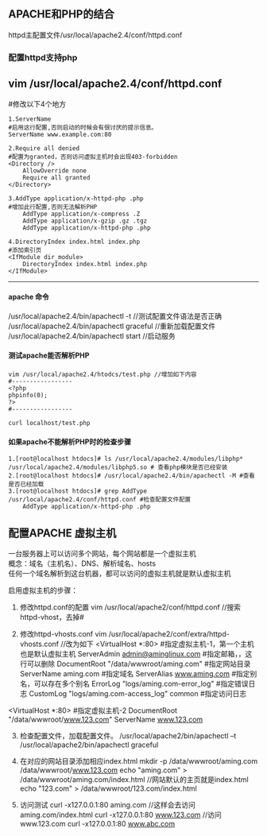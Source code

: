 ## APACHE和PHP的结合
httpd主配置文件/usr/local/apache2.4/conf/httpd.conf

### 配置httpd支持php  
vim /usr/local/apache2.4/conf/httpd.conf   
---------------------
#修改以下4个地方
```
1.ServerName  
#启用这行配置,否则启动的时候会有很讨厌的提示信息。  
ServerName www.example.com:80 

2.Require all denied   
#配置为granted，否则访问虚拟主机时会出现403-forbidden  
<Directory />
    AllowOverride none
    Require all granted
</Directory>

3.AddType application/x-httpd-php .php 
#增加此行配置,否则无法解析PHP
    AddType application/x-compress .Z
    AddType application/x-gzip .gz .tgz
    AddType application/x-httpd-php .php

4.DirectoryIndex index.html index.php
#添加索引页
<IfModule dir_module>
    DirectoryIndex index.html index.php
</IfModule>
```
---------------------

#### apache 命令
/usr/local/apache2.4/bin/apachectl -t //测试配置文件语法是否正确  
/usr/local/apache2.4/bin/apachectl graceful //重新加载配置文件   
/usr/local/apache2.4/bin/apachectl start //启动服务   

#### 测试apache能否解析PHP
```
vim /usr/local/apache2.4/htodcs/test.php //增加如下内容
#-----------------
<?php
phpinfo(0);
?>
#-----------------

curl localhost/test.php
```

#### 如果apache不能解析PHP时的检查步骤
```
1.[root@localhost htdocs]# ls /usr/local/apache2.4/modules/libphp*
/usr/local/apache2.4/modules/libphp5.so # 查看php模块是否已经安装
2.[root@localhost htdocs]# /usr/local/apache2.4/bin/apachectl -M #查看是否已经加载
3.[root@localhost htdocs]# grep AddType /usr/local/apache2.4/conf/httpd.conf #检查配置文件配置
    AddType application/x-httpd-php .php
```

## 配置APACHE 虚拟主机
一台服务器上可以访问多个网站，每个网站都是一个虚拟主机  
概念：域名（主机名）、DNS、解析域名、hosts  
任何一个域名解析到这台机器，都可以访问的虚拟主机就是默认虚拟主机  

启用虚拟主机的步骤：

1. 修改httpd.conf的配置 
vim /usr/local/apache2/conf/httpd.conf //搜索httpd-vhost，去掉#

2. 修改httpd-vhosts.conf
vim /usr/local/apache2/conf/extra/httpd-vhosts.conf //改为如下
<VirtualHost *:80> #指定虚拟主机-1，第一个主机也是默认虚拟主机
    ServerAdmin admin@aminglinux.com  #指定邮箱，，这行可以删除
    DocumentRoot "/data/wwwroot/aming.com"  #指定网站目录
    ServerName aming.com #指定域名
    ServerAlias www.aming.com #指定别名，可以存在多个别名
    ErrorLog "logs/aming.com-error_log" #指定错误日志
    CustomLog "logs/aming.com-access_log" common #指定访问日志
</VirtualHost>

<VirtualHost *:80> #指定虚拟主机-2
    DocumentRoot "/data/wwwroot/www.123.com"
    ServerName www.123.com
</VirtualHost>

3. 检查配置文件，加载配置文件。
 /usr/local/apache2/bin/apachectl –t
 /usr/local/apache2/bin/apachectl graceful

4. 在对应的网站目录添加相应index.html
mkdir -p /data/wwwroot/aming.com  /data/wwwroot/www.123.com 
 echo "aming.com" > /data/wwwroot/aming.com/index.html //网站默认的主页就是index.html   
 echo "123.com" > /data/wwwroot/123.com/index.html 

5. 访问测试
 curl -x127.0.0.1:80 aming.com //这样会去访问aming.com/index.html 
 curl -x127.0.0.1:80 www.123.com //访问www.123.com
 curl -x127.0.0.1:80 www.abc.com
